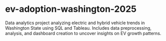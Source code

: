 # ev-adoption-washington-2025
Data analytics project analyzing electric and hybrid vehicle trends in Washington State using SQL and Tableau. Includes data preprocessing, analysis, and dashboard creation to uncover insights on EV growth patterns.
